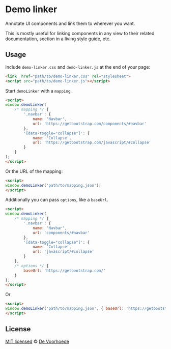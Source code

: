 # Demo linker

Annotate UI components and link them to wherever you want.

This is mostly useful for linking components in any view to their
related documentation, section in a living style guide, etc.


## Usage

Include `demo-linker.css` and `demo-linker.js` at the end of your page:

```html
<link  href="path/to/demo-linker.css" rel="stylesheet">
<script src="path/to/demo-linker.js"></script>
```

Start `demoLinker` with a `mapping`.

```html
<script>
window.demoLinker(
    /* mapping */ {
        '.navbar': {
            name: 'Navbar',
            url: 'https://getbootstrap.com/components/#navbar'
        },
        '[data-toggle="collapse"]': {
            name: 'Collapse',
            url: 'https://getbootstrap.com/javascript/#collapse'
        }
    }
);
</script>
```

Or the URL of the mapping:

```html
<script>
window.demoLinker('path/to/mapping.json');
</script>
```

Additionally you can pass `options`, like a `baseUrl`.

```html
<script>
window.demoLinker(
    /* mapping */ {
        '.navbar': {
            name: 'Navbar',
            url: 'components/#navbar'
        },
        '[data-toggle="collapse"]': {
            name: 'Collapse',
            url: 'javascript/#collapse'
        }
    },
    /* options */ {
        baseUrl: 'https://getbootstrap.com/'
    }
);
</script>
```

Or

```html
<script>
window.demoLinker('path/to/mapping.json', { baseUrl: 'https://getbootstrap.com/' });
</script>
```

## License

[MIT licensed](LICENSE) © [De Voorhoede](https://www.voorhoede.nl/)
